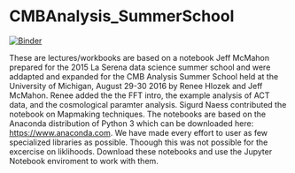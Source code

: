 # CMBAnalysis_SummerSchool

[![Binder](https://mybinder.org/badge_logo.svg)](https://mybinder.org/v2/gh/zonca/CMBAnalysis_SummerSchool/mybinder?urlpath=lab)

These are lectures/workbooks are based on a notebook Jeff McMahon prepared for the 2015 La Serena data science summer school and were addapted and expanded for the CMB Analysis Summer School held at the University of Michigan, August 29-30 2016 by Renee Hlozek and Jeff McMahon.  Renee added the the FFT intro, the example analysis of ACT data, and the cosmological paramter analysis.  Sigurd Naess contributed the notebook on Mapmaking techniques.  The notebooks are based on the Anaconda distribution of Python 3 which can be downloaded here:  https://www.anaconda.com.  We have made every effort to user as few specialized libraries as possible.  Thoough this was not possible for the excercise on liklihoods.  Download these notebooks and use the Jupyter Notebook enviroment to work with them.
